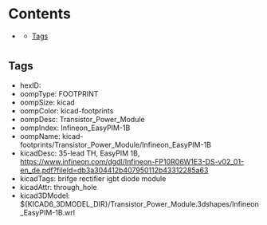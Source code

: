 



Contents
========

* [](#)
	* [Tags](#tags)

# 

## Tags

- hexID: 
- oompType: FOOTPRINT
- oompSize: kicad
- oompColor: kicad-footprints
- oompDesc: Transistor_Power_Module
- oompIndex: Infineon_EasyPIM-1B
- oompName: kicad-footprints/Transistor_Power_Module/Infineon_EasyPIM-1B
- kicadDesc: 35-lead TH, EasyPIM 1B, https://www.infineon.com/dgdl/Infineon-FP10R06W1E3-DS-v02_01-en_de.pdf?fileId=db3a304412b407950112b43312285a63
- kicadTags: brifge rectifier igbt diode module
- kicadAttr: through_hole
- kicad3DModel: ${KICAD6_3DMODEL_DIR}/Transistor_Power_Module.3dshapes/Infineon_EasyPIM-1B.wrl

